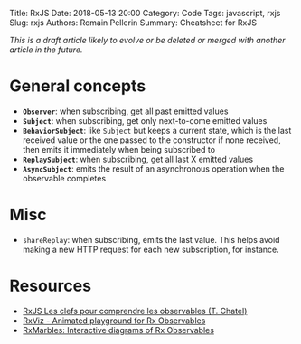 Title: RxJS
Date: 2018-05-13 20:00
Category: Code
Tags: javascript, rxjs
Slug: rxjs
Authors: Romain Pellerin
Summary: Cheatsheet for RxJS

*This is a draft article likely to evolve or be deleted or merged with another article in the future.*

# General concepts

- **`Observer`**: when subscribing, get all past emitted values
- **`Subject`**: when subscribing, get only next-to-come emitted values
- **`BehaviorSubject`**: like `Subject` but keeps a current state, which is the last received value or the one passed to the constructor if none received, then emits it immediately when being subscribed to
- **`ReplaySubject`**: when subscribing, get all last X emitted values
- **`AsyncSubject`**: emits the result of an asynchronous operation when the observable completes

# Misc

- `shareReplay`: when subscribing, emits the last value. This helps avoid making a new HTTP request for each new subscription, for instance.

# Resources

- [RxJS Les clefs pour comprendre les observables (T. Chatel)](https://www.youtube.com/watch?v=TrDqaABq-UY)
- [RxViz - Animated playground for Rx Observables](https://rxviz.com/)
- [RxMarbles: Interactive diagrams of Rx Observables](rxmarbles.com)
